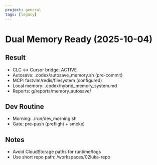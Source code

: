 ```yaml
---
project: general
tags: [legacy]
---
```

# Dual Memory Ready (2025-10-04)

## Result
- CLC ↔ Cursor bridge: ACTIVE
- Autosave: .codex/autosave_memory.sh (pre-commit)
- MCP: fastvlm/redis/filesystem (configured)
- Local memory: .codex/hybrid_memory_system.md
- Reports: g/reports/memory_autosave/

## Dev Routine
- Morning: ./run/dev_morning.sh
- Gate: pre-push (preflight + smoke)

## Notes
- Avoid CloudStorage paths for runtime/logs
- Use short repo path: /workspaces/02luka-repo
